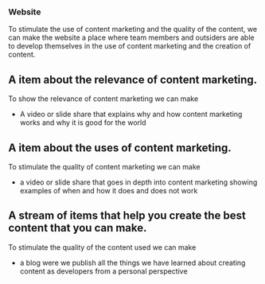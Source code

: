 ### Website

To stimulate the use of content marketing and the quality of the content, we can make the website a place where team members and outsiders are able to develop themselves in the use of content marketing and the creation of content.

## A item about the relevance of content marketing.
To show the relevance of content marketing we can make
* A video or slide share that explains why and how content marketing works and why it is good for the world

## A item about the uses of content marketing.
To stimulate the quality of content marketing we can make
* a video or slide share that goes in depth into content marketing showing examples of when and how it does and does not work

## A stream of items that help you create the best content that you can make.
To stimulate the quality of the content used we can make
* a blog were we publish all the things we have learned about creating content as developers from a personal perspective
